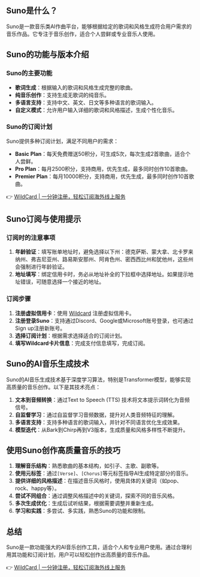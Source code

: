 ## Suno是什么？

Suno是一款音乐类AI作曲平台，能够根据给定的歌词和风格生成符合用户需求的音乐作品。它专注于音乐创作，适合个人尝鲜或专业音乐人使用。

## Suno的功能与版本介绍

### Suno的主要功能
- **歌词生成**：根据输入的歌词和风格生成完整的歌曲。
- **纯音乐创作**：支持生成无歌词的纯音乐。
- **多语言支持**：支持中文、英文、日文等多种语言的歌词输入。
- **自定义模式**：允许用户输入详细的歌词和风格描述，生成个性化音乐。

### Suno的订阅计划
Suno提供多种订阅计划，满足不同用户的需求：
- **Basic Plan**：每天免费赠送50积分，可生成5次，每次生成2首歌曲，适合个人尝鲜。
- **Pro Plan**：每月2500积分，支持商用，优先生成，最多同时创作10首歌曲。
- **Premier Plan**：每月10000积分，支持商用，优先生成，最多同时创作10首歌曲。

👉 [WildCard | 一分钟注册，轻松订阅海外线上服务](https://bit.ly/bewildcard)

## Suno订阅与使用提示

### 订阅时的注意事项
1. **年龄验证**：填写账单地址时，避免选择以下州：德克萨斯、蒙大拿、北卡罗来纳州、弗吉尼亚州、路易斯安那州、阿肯色州、密西西比州和犹他州，这些州会强制进行年龄验证。
2. **地址填写**：绑定信用卡时，务必从地址补全的下拉框中选择地址。如果提示地址错误，可随意选择一个接近的地址。

### 订阅步骤
1. **注册虚拟信用卡**：使用 [Wildcard](https://bit.ly/bewildcard) 注册虚拟信用卡。
2. **注册登录Suno**：支持通过Discord、Google或Microsoft账号登录，也可通过Sign up注册新账号。
3. **选择订阅计划**：根据需求选择适合的订阅计划。
4. **填写Wildcard卡片信息**：完成支付信息填写，完成订阅。

## Suno的AI音乐生成技术

Suno的AI音乐生成技术基于深度学习算法，特别是Transformer模型，能够实现高质量的音乐创作。以下是其技术亮点：
1. **文本到音频转换**：通过Text to Speech (TTS) 技术将文本提示词转化为音频信号。
2. **自监督学习**：通过自监督学习音频数据，提升对人类音频特征的理解。
3. **多语言支持**：支持多种语言的歌词输入，并针对不同语言优化生成效果。
4. **模型迭代**：从Bark到Chirp再到V3版本，生成质量和风格多样性不断提升。

## 使用Suno创作高质量音乐的技巧

1. **理解音乐结构**：熟悉歌曲的基本结构，如引子、主歌、副歌等。
2. **使用元标签**：通过`[Verse]`、`[Chorus]`等元标签指导AI生成特定部分的音乐。
3. **提供详细的风格描述**：在描述音乐风格时，使用具体的关键词（如pop、rock、happy等）。
4. **尝试不同组合**：通过调整风格描述中的关键词，探索不同的音乐风格。
5. **多次生成优化**：生成后试听结果，根据需要调整并重新生成。
6. **学习和实践**：多尝试、多实践，熟悉Suno的功能和限制。

## 总结

Suno是一款功能强大的AI音乐创作工具，适合个人和专业用户使用。通过合理利用其功能和订阅计划，用户可以轻松创作出高质量的音乐作品。

👉 [WildCard | 一分钟注册，轻松订阅海外线上服务](https://bit.ly/bewildcard)